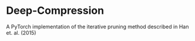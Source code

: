 # Deep-Compression
A PyTorch implementation of the iterative pruning method described in Han et. al. (2015)
